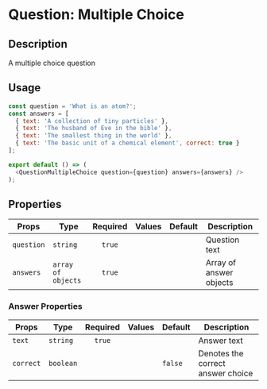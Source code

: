 # Question: Multiple Choice

## Description

A multiple choice question

## Usage

```js
const question = 'What is an atom?';
const answers = [
  { text: 'A collection of tiny particles' },
  { text: 'The husband of Eve in the bible' },
  { text: 'The smallest thing in the world' },
  { text: 'The basic unit of a chemical element', correct: true }
];

export default () => (
  <QuestionMultipleChoice question={question} answers={answers} />
);

```

## Properties

| Props      | Type               | Required | Values | Default | Description             |
| ---------- | ------------------ | :------: | ------ | ------- | ----------------------- |
| `question` | `string`           |  `true`  |        |         | Question text           |
| `answers`  | `array of objects` |  `true`  |        |         | Array of answer objects |

### Answer Properties

| Props     | Type      | Required | Values | Default | Description                       |
| --------- | --------- | :------: | ------ | ------- | --------------------------------- |
| `text`    | `string`  |  `true`  |        |         | Answer text                       |
| `correct` | `boolean` |          |        | `false` | Denotes the correct answer choice |
